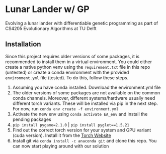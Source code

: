 # Lunar Lander w/ GP

Evolving a lunar lander with differentiable genetic programming as part of CS4205 Evolutionary Algorithms at TU Delft

## Installation
Since this project requires older versions of some packages, it is recommended to install them in a virtual environment. You could either create a native python venv using the `requirement.txt` file in this repo (untested) or create a conda environment with the provided `environment.yml` file (tested). To do this, follow these steps.

1. Assuming you have conda installed. Download the environment.yml file 
2. The older versions of some packages are not available on the common conda channels. Moreover, different systems/hardware usually need different torch variants. These will be installed via pip in the next step. For now, run `conda env create -f environment.yml`
3. Activate the new env using `conda activate EA_env` and install the pending packages
4. `pip install pygame=2.1.0` | `pip install pyglet==1.5.21`
5. Find out the correct torch version for your system and GPU variant (cuda version). Install it from the [Torch Website](https://pytorch.org/)
6. Install git via `conda install -c anaconda git` and clone this repo. You can now start playing around with our solution
